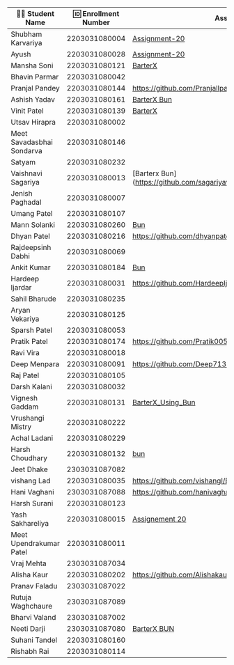 | 👩‍🎓 Student Name       | 🆔 Enrollment Number | Assignment 20 URL | GitHub Repo |
|-----------------------|----------------------|-------------------|-------------|
| Shubham Karvariya     | 2203031080004        | [Assignment-20](https://github.com/5hubhm/BarterX/blob/Bun_code/index.js)|[Github](https://github.com/5hubhm/BarterX/blob/Bun_code)
| Ayush                 | 2203031080028        |       [Assignment-20](https://github.com/ayushvadodariya/BarterX/blob/bun/index.js)            |     [GitHub](https://github.com/ayushvadodariya/BarterX/tree/bun)        |
| Mansha Soni           | 2203031080121        | [BarterX](https://github.com/mansha-6/BarterX/blob/bun-app/main.js)                  |     [Github]   (https://github.com/mansha-6/BarterX)     |
| Bhavin Parmar         | 2203031080042        |                   |             |
| Pranjal Pandey        | 2203031080144        | https://github.com/Pranjallpandey1504/BarterX/tree/assignment20                  | https://github.com/Pranjallpandey1504/BarterX            |
| Ashish Yadav          | 2203031080161        |[BarterX Bun](https://github.com/AshishIT611/BarterX/blob/bun/index.js)                   |[GitHub](https://github.com/AshishIT611/BarterX)             |
| Vinit Patel           | 2203031080139        | [BarterX](https://github.com/Vinitpatel28/BarterX/blob/bunapp/index.js)| [GitHub](https://github.com/Vinitpatel28/BarterX/tree/bunapp)|
| Utsav Hirapra         | 2203031080002        |                   |             |
| Meet Savadasbhai Sondarva | 2203031080146    |                   |             |
| Satyam                | 2203031080232        |                   |             |
| Vaishnavi Sagariya    | 2203031080013        |  [Barterx Bun] (https://github.com/sagariyavaishnavi/BarterX/blob/Bun/index.js) |[GitHub](https://github.com/sagariyavaishnavi/BarterX/tree/Bun)|
| Jenish Paghadal       | 2203031080007        |                   |             |
| Umang Patel           | 2203031080107        |                   |             |
| Mann Solanki          | 2203031080260        | [Bun](https://github.com/MannSolanki/BarterX-Bun/blob/master/index.js)|[Github](https://github.com/MannSolanki/BarterX-Bun)  |
| Dhyan Patel           | 2203031080216        |https://github.com/dhyanpatel3/BarterX/blob/main/bun.js|https://github.com/dhyanpatel3/BarterX|
| Rajdeepsinh Dabhi     | 2203031080069        |                   |             |
| Ankit Kumar           | 2203031080184        | [Bun](https://github.com/Ankiitsuthar/BarterX/blob/Bun/index.js)                  |  [GitHub](https://github.com/Ankiitsuthar/BarterX/tree/Bun)           |
| Hardeep Ijardar       | 2203031080031        |https://github.com/HardeepIjardar/BarterX/blob/feature-bunjs/bun.js|https://github.com/HardeepIjardar/BarterX|
| Sahil Bharude         | 2203031080235        |                   |             |
| Aryan Vekariya        | 2203031080125        |                   |             |
| Sparsh Patel          | 2203031080053        |                   |             |
| Pratik Patel          | 2203031080174        |https://github.com/Pratik00531/BarterX/blob/node-q4/index.js|https://github.com/Pratik00531/BarterX             |
| Ravi Vira             | 2203031080018        |                   |             |
| Deep Menpara          | 2203031080091        |https://github.com/Deep7133/BarterX/blob/main/index.js                   |https://github.com/Deep7133/BarterX             |
| Raj Patel             | 2203031080105        |                   |             |
| Darsh Kalani          | 2203031080032        |                   |             |
| Vignesh Gaddam        | 2203031080131        |[BarterX_Using_Bun](https://github.com/mrvigneshgaddam/BarterX/blob/bun-app/index.js)|[GitHub](https://github.com/mrvigneshgaddam/BarterX)|
| Vrushangi Mistry      | 2203031080222        |                   |             |
| Achal Ladani          | 2203031080229        |                   |             |
| Harsh Choudhary       | 2203031080132        |[bun](https://github.com/mrHarshchoudhary/BarterX/blob/bun-app/index.js)                   |[git](https://github.com/mrHarshchoudhary/BarterX/tree/bun-app)             |
| Jeet Dhake            | 2303031087082        |                   |             |
| vishang Lad           | 2203031080035        |https://github.com/vishangl/Bun-/blob/main/index.js|https://github.com/vishangl/Bun-|
| Hani Vaghani          | 2303031087088        |https://github.com/hanivaghani/BarterX/blob/bun/index.js|https://github.com/hanivaghani/BarterX/tree/bun|
| Harsh Surani          | 2203031080123        |                   |             |
| Yash Sakhareliya      | 2203031080015        |[Assignement 20](https://github.com/YashSakhareliya/BarterX/blob/bun/index.js)| [GitHub](https://github.com/YashSakhareliya/BarterX/tree/bun)  |
| Meet Upendrakumar Patel | 2203031080011      |                   |             |
| Vraj Mehta            | 2303031087034        |                   |             |
| Alisha Kaur           | 2203031080202        | https://github.com/Alishakaur431/BarterX/blob/assignment20/index.js                |        https://github.com/Alishakaur431/BarterX/tree/assignment20     |
| Pranav Faladu         | 2303031087022        |                   |             |
| Rutuja Waghchaure     | 2303031087089        |                   |             |
| Bharvi Valand         | 2303031087002        |                   |             |
| Neeti Darji           | 2303031087080        |[BarterX BUN](https://github.com/Neetidarji/BarterX/blob/bun/index1.js)|[Github](https://github.com/Neetidarji/BarterX/tree/bun)|
| Suhani Tandel         | 2203031080160        |                   |             |
| Rishabh Rai           | 2203031080114        |                   |             |
